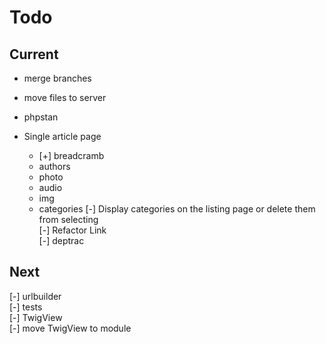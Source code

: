 # Todo

## Current

- merge branches
- move files to server
- phpstan

- Single article page  
  - [+] breadcramb  
  - authors  
  - photo  
  - audio  
  - img  
  - categories
[-] Display categories on the listing page or delete them from selecting  
[-] Refactor Link  
[-] deptrac  

## Next

[-] urlbuilder  
[-] tests  
    [-] TwigView  
[-] move TwigView to module  
